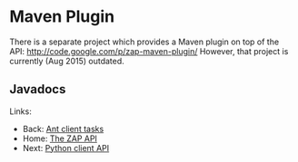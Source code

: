 # Maven Plugin

There is a separate project which provides a Maven plugin on top of the API: http://code.google.com/p/zap-maven-plugin/
However, that project is currently (Aug 2015) outdated.

## Javadocs

Links:
  * Back: [Ant client tasks](ApiAnt)
  * Home: [The ZAP API](ApiDetails)
  * Next: [Python client API](ApiPython)